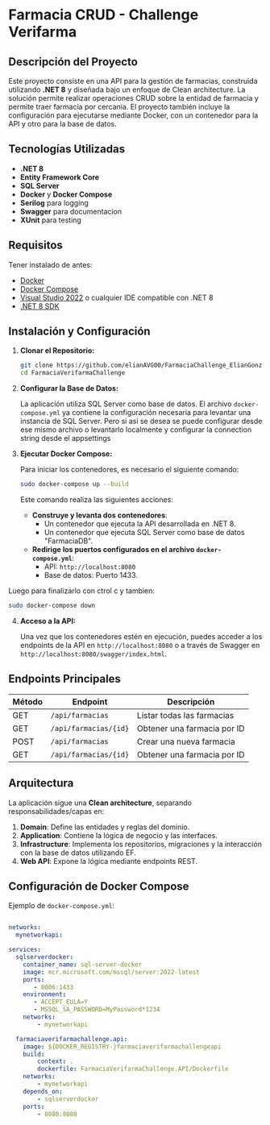 # Farmacia CRUD - Challenge Verifarma

## Descripción del Proyecto

Este proyecto consiste en una API para la gestión de farmacias, construida utilizando **.NET 8** y diseñada bajo un enfoque de Clean architecture. La solución permite realizar operaciones CRUD sobre la entidad de farmacia y permite traer farmacia por cercania.
El proyecto también incluye la configuración para ejecutarse mediante Docker, con un contenedor para la API y otro para la base de datos.

## Tecnologías Utilizadas

- **.NET 8**
- **Entity Framework Core**
- **SQL Server**
- **Docker** y **Docker Compose**
- **Serilog** para logging
- **Swagger** para documentacion
- **XUnit** para testing

## Requisitos 

Tener instalado de antes:

- [Docker](https://www.docker.com/) 
- [Docker Compose](https://docs.docker.com/compose/)
- [Visual Studio 2022](https://visualstudio.microsoft.com/) o cualquier IDE compatible con .NET 8
- [.NET 8 SDK](https://dotnet.microsoft.com/)

## Instalación y Configuración

1. **Clonar el Repositorio:**

   ```bash
   git clone https://github.com/elianAVG00/FarmaciaChallenge_ElianGonzalez.git
   cd FarmaciaVerifarmaChallenge
   ```

2. **Configurar la Base de Datos:**

   La aplicación utiliza SQL Server como base de datos. El archivo `docker-compose.yml` ya contiene la configuración necesaria para levantar una instancia de SQL Server. Pero si asi se desea se puede configurar desde ese mismo archivo o levantarlo localmente y configurar la connection string desde el appsettings

3. **Ejecutar Docker Compose:**

   Para iniciar los contenedores, es necesario el siguiente comando:

   ```bash
   sudo docker-compose up --build
   ```

   Este comando realiza las siguientes acciones:
   - **Construye y levanta dos contenedores**:
     - Un contenedor que ejecuta la API desarrollada en .NET 8.
     - Un contenedor que ejecuta SQL Server como base de datos "FarmaciaDB".
   - **Redirige los puertos configurados en el archivo `docker-compose.yml`**:
     - API: `http://localhost:8080`
     - Base de datos: Puerto 1433.
    
  Luego para finalizarlo con ctrol c y tambien:
  ```bash
  sudo docker-compose down
  ```

4. **Acceso a la API:**

   Una vez que los contenedores estén en ejecución, puedes acceder a los endpoints de la API en `http://localhost:8080` o a través de Swagger en `http://localhost:8080/swagger/index.html`.

## Endpoints Principales

| Método | Endpoint          | Descripción              |
|--------|-------------------|--------------------------|
| GET    | `/api/farmacias`  | Listar todas las farmacias |
| GET    | `/api/farmacias/{id}` | Obtener una farmacia por ID |
| POST   | `/api/farmacias`  | Crear una nueva farmacia |
| GET    | `/api/farmacias/{id}` | Obtener una farmacia por ID |

## Arquitectura

La aplicación sigue una **Clean architecture**, separando responsabilidades/capas en:

1. **Domain**: Define las entidades y reglas del dominio.
2. **Application**: Contiene la lógica de negocio y las interfaces.
3. **Infrastructure**: Implementa los repositorios, migraciones y la interacción con la base de datos utilizando EF.
4. **Web API**: Expone la lógica mediante endpoints REST.

## Configuración de Docker Compose

Ejemplo de `docker-compose.yml`:

```yaml

networks:
  mynetworkapi:

services:
  sqlserverdocker:
    container_name: sql-server-docker
    image: mcr.microsoft.com/mssql/server:2022-latest
    ports:
       - 8006:1433
    environment:
       - ACCEPT_EULA=Y
       - MSSQL_SA_PASSWORD=MyPassword*1234
    networks:
        - mynetworkapi

  farmaciaverifarmachallenge.api:
    image: ${DOCKER_REGISTRY-}farmaciaverifarmachallengeapi
    build:
        context: .
        dockerfile: FarmaciaVerifarmaChallenge.API/Dockerfile
    networks:
        - mynetworkapi
    depends_on:
        - sqlserverdocker
    ports:
        - 8080:8080
```

